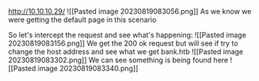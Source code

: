 http://10.10.10.29/
![[Pasted image 20230819083056.png]]
As we know we were getting the default page in this scenario

So let's intercept the request and see what's happening:
![[Pasted image 20230819083156.png]]
We get the 200 ok request but will see if try to change the host address and see what we get
bank.htb
![[Pasted image 20230819083302.png]]
We can see something is being found here
![[Pasted image 20230819083340.png]]


